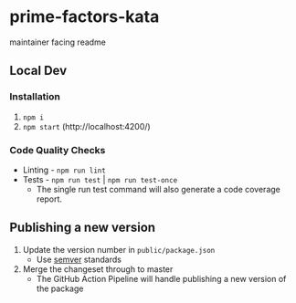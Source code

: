 # prime-factors-kata
maintainer facing readme

## Local Dev
### Installation
1. `npm i`
2. `npm start` (http://localhost:4200/)

### Code Quality Checks
- Linting - `npm run lint`
- Tests - `npm run test` | `npm run test-once`
   - The single run test command will also generate a code coverage report.

## Publishing a new version
1. Update the version number in `public/package.json`
   - Use [semver](https://semver.org/) standards
2. Merge the changeset through to master
   - The GitHub Action Pipeline will handle publishing a new version of the package
